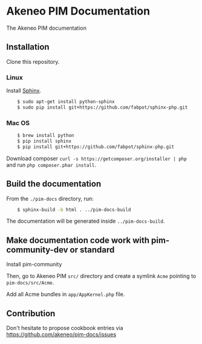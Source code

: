 # Akeneo PIM Documentation

The Akeneo PIM documentation

## Installation

Clone this repository.

### Linux

Install [Sphinx](http://sphinx-doc.org/).
```bash
    $ sudo apt-get install python-sphinx
    $ sudo pip install git+https://github.com/fabpot/sphinx-php.git
```

### Mac OS


```bash
    $ brew install python
    $ pip install sphinx
    $ pip install git+https://github.com/fabpot/sphinx-php.git
```

Download composer `curl -s https://getcomposer.org/installer | php` and run `php composer.phar install`.

## Build the documentation

From the `./pim-docs` directory, run:

``` bash
    $ sphinx-build -b html . ../pim-docs-build
```

The documentation will be generated inside `../pim-docs-build`.


## Make documentation code work with pim-community-dev or standard

Install pim-community

Then, go to Akeneo PIM `src/` directory and create a symlink `Acme` pointing to `pim-docs/src/Acme`.

Add all Acme bundles in `app/AppKernel.php` file.


## Contribution

Don't hesitate to propose cookbook entries via https://github.com/akeneo/pim-docs/issues
